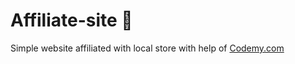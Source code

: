 # Affiliate-site :money_mouth_face:                                                                                                                                                                                                                               
Simple website affiliated with local store
 with help of <a href="http://johnelder.com/">Codemy.com</a>
